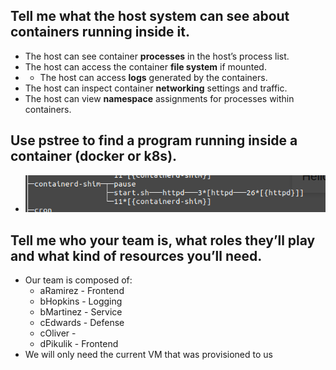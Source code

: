 ## Tell me what the host system can see about containers running inside it.  
- The host can see container **processes** in the host’s process list.
- The host can access the container **file system** if mounted.
- - The host can access **logs** generated by the containers.
- The host can inspect container **networking** settings and traffic.
- The host can view **namespace** assignments for processes within containers.
## Use pstree to find a program running inside a container (docker or k8s).  
- ![diagram](../pstree.png)
## Tell me who your team is, what roles they’ll play and what kind of resources you’ll need.
- Our team is composed of:
	- aRamirez - Frontend
	- bHopkins - Logging
	- bMartinez - Service
	- cEdwards - Defense
	- cOliver -
	- dPikulik - Frontend
- We will only need the current VM that was provisioned to us
